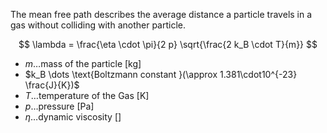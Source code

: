 The mean free path describes the average distance a particle travels in a gas without colliding with another particle.

$$ \lambda = \frac{\eta \cdot \pi}{2 p} \sqrt{\frac{2 k_B \cdot T}{m}} $$
- $m \dots \text{mass of the particle [kg]}$
- $k_B \dots \text{Boltzmann constant }(\approx 1.381\cdot10^{-23} \frac{J}{K})$
- $T \dots \text{temperature of the Gas [K]}$
- $p \dots \text{pressure [Pa]}$ 
- $\eta \dots \text{dynamic viscosity []}$